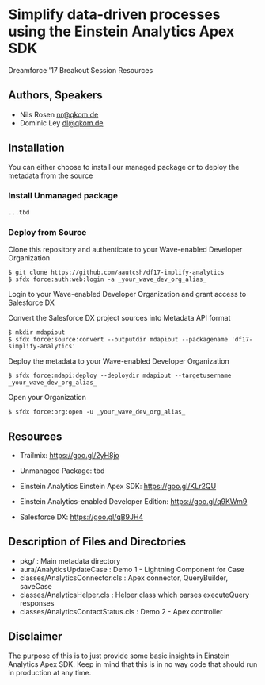 # Simplify data-driven processes using the Einstein Analytics Apex SDK

Dreamforce '17 Breakout Session Resources

## Authors, Speakers
- Nils Rosen <nr@qkom.de>
- Dominic Ley <dl@qkom.de>


## Installation

You can either choose to install our managed package or to deploy the metadata from the source

### Install Unmanaged package

```
...tbd
```

### Deploy from Source

Clone this repository and authenticate to your Wave-enabled Developer Organization

```
$ git clone https://github.com/aautcsh/df17-implify-analytics 
$ sfdx force:auth:web:login -a _your_wave_dev_org_alias_
```

Login to your Wave-enabled Developer Organization and grant access to Salesforce DX

Convert the Salesforce DX project sources into Metadata API format

```
$ mkdir mdapiout
$ sfdx force:source:convert --outputdir mdapiout --packagename 'df17-simplify-analytics'
```

Deploy the metadata to your Wave-enabled Developer Organization

```
$ sfdx force:mdapi:deploy --deploydir mdapiout --targetusername _your_wave_dev_org_alias_
```

Open your Organization

```
$ sfdx force:org:open -u _your_wave_dev_org_alias_
```


## Resources
- Trailmix: https://goo.gl/2yH8jo
- Unmanaged Package: tbd

- Einstein Analytics Einstein Apex SDK: https://goo.gl/KLr2QU
- Einstein Analytics-enabled Developer Edition: https://goo.gl/q9KWm9 
- Salesforce DX: https://goo.gl/qB9JH4

## Description of Files and Directories
- pkg/ : Main metadata directory
- aura/AnalyticsUpdateCase : Demo 1 - Lightning Component for Case
- classes/AnalyticsConnector.cls : Apex connector, QueryBuilder, saveCase
- classes/AnalyticsHelper.cls : Helper class which parses executeQuery responses
- classes/AnalyticsContactStatus.cls : Demo 2 - Apex controller


## Disclaimer
The purpose of this is to just provide some basic insights in Einstein Analytics Apex SDK. 
Keep in mind that this is in no way code that should run in production at any time.
